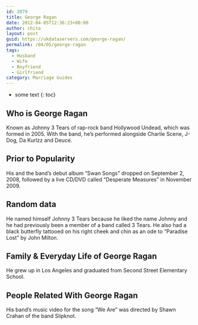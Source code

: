 ```yaml
---
id: 2079
title: George Ragan
date: 2012-04-05T12:36:23+00:00
author: chito
layout: post
guid: https://ukdataservers.com/george-ragan/
permalink: /04/05/george-ragan
tags:
  - Husband
  - Wife
  - Boyfriend
  - Girlfriend
category: Marriage Guides
---
```


* some text
{: toc}


## Who is  George Ragan
                  
                  
                  
Known as Johnny 3 Tears of rap-rock band Hollywood Undead, which was formed in 2005. With the band, he&#8217;s performed alongside Charlie Scene, J-Dog, Da Kurlzz and Deuce.
                  
                
                
                
## Prior to Popularity 
                  
                  
                  
His and the band&#8217;s debut album &#8220;Swan Songs&#8221; dropped on September 2, 2008, followed by a live CD/DVD called &#8220;Desperate Measures&#8221; in November 2009.
                  
                
                
                
## Random data 
                  
                  
                  
He named himself Johnny 3 Tears because he liked the name Johnny and he had previously been a member of a band called 3 Tears. He also had a black butterfly tattooed on his right cheek and chin as an ode to &#8220;Paradise Lost&#8221; by John Milton.
                  
                
                
                
## Family & Everyday Life of George Ragan
                  
                  
                  
He grew up in Los Angeles and graduated from Second Street Elementary School.
                  
                
                
                
## People Related With  George Ragan
                  
                  
                  
His band&#8217;s music video for the song &#8220;We Are&#8221; was directed by Shawn Crahan of the band Slipknot.
                  
                
              
            
          
          
          
    
    
  
